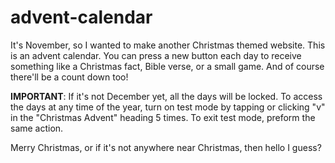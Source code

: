 # advent-calendar
It's November, so I wanted to make another Christmas themed website. This is an advent calendar. You can press a new button each day to receive something like a Christmas fact, Bible verse, or a small game. And of course there'll be a count down too!


**IMPORTANT**: If it's not December yet, all the days will be locked. To access the days at any time of the year, turn on test mode by tapping or clicking "v" in the "Christmas Advent" heading 5 times. To exit test mode, preform the same action.

Merry Christmas, or if it's not anywhere near Christmas, then hello I guess?